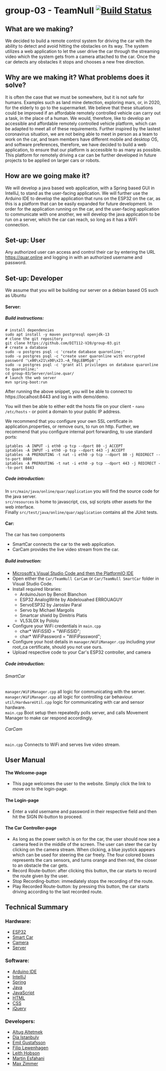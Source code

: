 # group-03 - TeamNull [![Build Status](https://travis-ci.com/DIT112-V20/group-03.svg?branch=master)](https://travis-ci.com/DIT112-V20/group-03)

## What are we making?

We decided to build a remote control system for driving the car with the ability to detect and avoid hitting the obstacles on its way.
The system utilizes a web application to let the user drive the car through the streaming video which the system gets from a camera attached to the car.
Once the car detects any obstacles it stops and chooses a new free direction.


## Why are we making it? What problems does it solve?

It is often the case that we must be somewhere, but it is not safe for humans. Examples such as land mine detection, exploring mars, or, in 2020, for the elderly to go to the supermarket.
We believe that these situations could be improved if an affordable remotely controlled vehicle can carry out a task, in the place of a human. 
We would, therefore, like to develop an accessible and affordable remotely controlled vehicle platform, which can be adapted to meet all of these requirements.
Further inspired by the lastest coronavirus situation, we are not being able to meet in person as a team to work on the car, and team members have different mobile and desktop OS,
and software preferences, therefore, we have decided to build a web application, to ensure that our platform is accessible to as many as possible. 
This platform for remotely driving a car can be further developed in future projects to be applied on larger cars or robots.



## How are we going make it?

We will develop a java based web application, with a Spring based GUI in IntelliJ, to stand as the user-facing application. 
We will further use the Arduino IDE to develop the application that runs on the ESP32 on the car, as this is a platform that can be easily expanded for future development.
In order for the application running on the car, and the user-facing application to communicate with one another, we will develop the java application to be run on a server, 
which the car can reach, so long as it has a WiFi connection.
 
## Set-up: User

Any authorized user can access and control their car by entering the URL https://quar.online and logging in with an authorized username and password.

## Set-up: Developer

We assume that you will be building our server on a debian based OS such as Ubuntu
#### Server:

##### Build instructions:
```
# install dependencies
sudo apt install -y maven postgresql openjdk-13
# clone the git repository
git clone https://github.com/DIT112-V20/group-03.git
# create a database 
sudo -u postgres psql -c 'create database quaronline;'
sudo -u postgres psql -c "create user quaronline with encrypted password '\x00\x21\x00\x23.~A_f8gLEBM5p8';"
sudo -u postgres psql -c 'grant all privileges on database quaronline to quaronline;'
cd group-03/Server/online.quar/
# launch the web server
mvn spring-boot:run
```

After running the above snippet, you will be able to connect to https://localhost:8443 and log in with demo/demo.

You will then be able to either edit the hosts file on your client - ```nano /etc/hosts``` - or point a domain to your public IP address.

We recommend that you configure your own SSL certificate in application.properties, or remove ours, to run on http. Further, we recommend that you configure internal port forwarding, to use standard ports:
```
iptables -A INPUT -i eth0 -p tcp --dport 80 -j ACCEPT
iptables -A INPUT -i eth0 -p tcp --dport 443 -j ACCEPT
iptables -A PREROUTING -t nat -i eth0 -p tcp --dport 80 -j REDIRECT --to-port 8080
iptables -A PREROUTING -t nat -i eth0 -p tcp --dport 443 -j REDIRECT --to-port 8443
```

##### Code introduction:

In ```src/main/java/online/quar/application``` you will find the source code for the java server.<br>
```src/resources``` is home to javascript, css, sql scripts other assets for the web interface.<br>
Finally ```src/test/java/online/quar/application``` contains all the JUnit tests.

#### Car:
The car has two components
- SmartCar connects the car to the web application.
- CarCam provides the live video stream from the car.

##### Build instruction:

- [Microsoft's Visual Studio Code and then the PlatformIO IDE](https://platformio.org/install/ide?install=vscode)
- Open either the ```Car/TeamNull CarCam``` or ```Car/TeamNull SmartCar``` folder in Visual Studio Code.
- Install required libraries:
    - ArduinoJson by Benoit Blanchon
    - ESP32 AnalogWrite by Abdelouahed ERROUAGUY
    - ServoESP32 by Jaroslav Paral
    - Servo by Michael Margolis
    - Smartcar shield by Dimitris Platis
    - VL53L0X by Pololu
- Configure your WiFi credentials in ```main.cpp```
    - char* WiFiSSID = "WiFiSSID";
    - char* WiFiPassword = "WiFiPassword";
- Configure your host details in ```manager/WiFiManager.cpp``` including your root_ca certificate, should you not use ours.
- Upload respective code to your Car's ESP32 controller, and camera

##### Code introduction:

###### SmartCar

```manager/WiFiManager.cpp``` all logic for communicating with the server.<br>
```manager/WiFiManager.cpp``` all logic for controlling car behaviour.<br>
```util/HardwareUtil.cpp``` logic for communicating with car and sensor hardware.<br>
```main.cpp``` Boot setup then repeatedly polls server, and calls Movement Manager to make car respond accordingly.

###### CarCam

```main.cpp``` Connects to WiFi and serves live video stream.

## User Manual

#### The Welcome-page

- This page welcomes the user to the website. Simply click the link to move on to the login-page.

#### The Login-page

- Enter a valid username and password in their respective field and then hit the SIGN IN-button to proceed.

#### The Car Controller-page

- As long as the power switch is on for the car, the user should now see a camera feed in the middle of the screen. The user can steer the car by clicking on the camera stream. When clicking, a blue joystick appears which can be used for steering the car freely. The four colored boxes represents the cars sensors, and turns orange and then red, the closer to an obstacle the car gets.
- Record Route-button: after clicking this button, the car starts to record the route given by the user. 
- Stop Recording-button: immediately stops the recording of the route. 
- Play Recorded Route-button: by pressing this button, the car starts driving according to the last recorded route.

## Technical Summary

### Hardware:

- [ESP32](https://www.espressif.com/en/products/devkits/esp32-devkitc/overview)
- [Smart Car](https://www.hackster.io/platisd/getting-started-with-the-smartcar-platform-1648ad)
- [Camera](https://www.electrokit.com/produkt/esp32-cam-utvecklingskort-med-wifi-bluetooth-och-kamera/)
- [Server](https://www.digitalocean.com/products/droplets/)

### Software:

- [Arduino IDE](https://www.arduino.cc/)
- [IntelliJ](https://www.jetbrains.com/idea/)
- [Spring](https://spring.io/)
- [Java](https://www.java.com)
- [JavaScript](https://developer.oracle.com/javascript/)
- [HTML](https://whatwg.org/)
- [CSS](https://www.w3.org/Style/CSS/)
- [jQuery](https://jquery.com)

### Developers:

- [Altug Altetmek](https://github.com/altetmek)
- [Dia Istanbuly](https://github.com/istanbuly)
- [Emil Gustafsson](https://github.com/Gustmill)
- [Filip Lewenhagen](https://github.com/filiplew)
- [Leith Hobson](https://github.com/leithhobson)
- [Martin Esfahani](https://github.com/ma-esf)
- [Max Zimmer](https://github.com/gusmaxzi)
